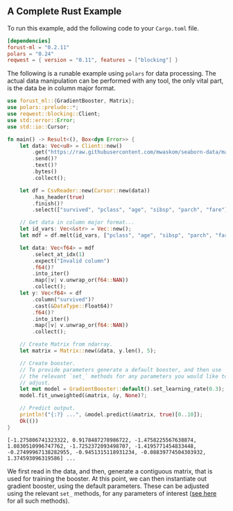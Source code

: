 ## A Complete Rust Example

To run this example, add the following code to your `Cargo.toml` file.
```toml
[dependencies]
forust-ml = "0.2.11"
polars = "0.24"
reqwest = { version = "0.11", features = ["blocking"] }
```

The following is a runable example using `polars` for data processing. The actual data manipulation can be performed with any tool, the only vital part, is the data be in column major format.
```rust
use forust_ml::{GradientBooster, Matrix};
use polars::prelude::*;
use reqwest::blocking::Client;
use std::error::Error;
use std::io::Cursor;

fn main() -> Result<(), Box<dyn Error>> {
    let data: Vec<u8> = Client::new()
        .get("https://raw.githubusercontent.com/mwaskom/seaborn-data/master/titanic.csv")
        .send()?
        .text()?
        .bytes()
        .collect();

    let df = CsvReader::new(Cursor::new(data))
        .has_header(true)
        .finish()?
        .select(["survived", "pclass", "age", "sibsp", "parch", "fare"])?;

    // Get data in column major format...
    let id_vars: Vec<&str> = Vec::new();
    let mdf = df.melt(id_vars, ["pclass", "age", "sibsp", "parch", "fare"])?;

    let data: Vec<f64> = mdf
        .select_at_idx(1)
        .expect("Invalid column")
        .f64()?
        .into_iter()
        .map(|v| v.unwrap_or(f64::NAN))
        .collect();
    let y: Vec<f64> = df
        .column("survived")?
        .cast(&DataType::Float64)?
        .f64()?
        .into_iter()
        .map(|v| v.unwrap_or(f64::NAN))
        .collect();

    // Create Matrix from ndarray.
    let matrix = Matrix::new(&data, y.len(), 5);

    // Create booster.
    // To provide parameters generate a default booster, and then use
    // the relevant `set_` methods for any parameters you would like to
    // adjust.
    let mut model = GradientBooster::default().set_learning_rate(0.3);
    model.fit_unweighted(&matrix, &y, None)?;

    // Predict output.
    println!("{:?} ...", &model.predict(&matrix, true)[0..10]);
    Ok(())
}
```
```
[-1.275806741323322, 0.9178487278986722, -1.4758225567638874, 1.0830510996747762, -1.7252372093498707, -1.4195771454833448, -0.27499967138282955, -0.9451315118931234, -0.08839774504303932, 1.374593096319586] ...
```

We first read in the data, and then, generate a contiguous matrix, that is used for training the booster. At this point, we can then instantiate out gradient booster, using the default parameters. These can be adjusted using the relevant `set_` methods, for any parameters of interest ([see here](src/gradientbooster.rs#L278) for all such methods).
